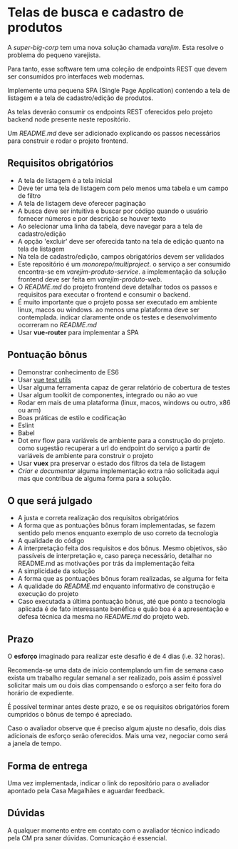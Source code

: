 # Telas de busca e cadastro de produtos

A _super-big-corp_ tem uma nova solução chamada _varejim_. Esta resolve o
problema do pequeno varejista.

Para tanto, esse software tem uma coleção de endpoints REST que devem ser
consumidos pro interfaces web modernas.

Implemente uma pequena SPA (Single Page Application) contendo a tela de listagem
e a tela de cadastro/edição de produtos.

As telas deverão consumir os endpoints REST oferecidos pelo projeto backend node
presente neste repositório.

Um _README.md_ deve ser adicionado explicando os passos necessários para
construir e rodar o projeto frontend.

## Requisitos obrigatórios

- A tela de listagem é a tela inicial
- Deve ter uma tela de listagem com pelo menos uma tabela e um campo de filtro
- A tela de listagem deve oferecer paginação
- A busca deve ser intuitiva e buscar por código quando o usuário fornecer
  números e por descrição se houver texto
- Ao selecionar uma linha da tabela, deve navegar para a tela de cadastro/edição
- A opção 'excluir' deve ser oferecida tanto na tela de edição quanto na tela de
  listagem
- Na tela de cadastro/edição, campos obrigatórios devem ser validados
- Este repositório é um _monorepo/multiproject_. o serviço a ser consumido
  encontra-se em _varejim-produto-service_. a implementação da solução frontend
  deve ser feita em _varejim-produto-web_.
- O _README.md_ do projeto frontend deve detalhar todos os passos e requisitos
  para executar o frontend e consumir o backend.
- É muito importante que o projeto possa ser executado em ambiente linux, macos
  ou windows. ao menos uma plataforma deve ser contemplada. indicar claramente
  onde os testes e desenvolvimento ocorreram no _README.md_
- Usar **vue-router** para implementar a SPA

## Pontuação bônus

- Demonstrar conhecimento de ES6
- Usar [vue test utils](https://vue-test-utils.vuejs.org/installation/#semantic-versioning)
- Usar alguma ferramenta capaz de gerar relatório de cobertura de testes
- Usar algum toolkit de componentes, integrado ou não ao vue
- Rodar em mais de uma plataforma (linux, macos, windows ou outro, x86 ou arm)
- Boas práticas de estilo e codificação
- Eslint
- Babel
- Dot env flow para variáveis de ambiente para a construção do projeto. como
  sugestão recuperar a url do endpoint do serviço a partir de variáveis de
  ambiente para construir o projeto
- Usar **vuex** pra preservar o estado dos filtros da tela de listagem
- _Criar e documentar_ alguma implementação extra não solicitada aqui mas que
  contribua de alguma forma para a solução.

## O que será julgado

- A justa e correta realização dos requisitos obrigatórios
- A forma que as pontuações bônus foram implementadas, se fazem sentido pelo
  menos enquanto exemplo de uso correto da tecnologia
- A qualidade do código
- A interpretação feita dos requisitos e dos bônus. Mesmo objetivos, são
  passíveis de interpretação e, caso pareça necessário, detalhar no README.md as
  motivações por trás da implementação feita
- A simplicidade da solução
- A forma que as pontuações bônus foram realizadas, se alguma for feita
- A qualidade do _README.md_ enquanto informativo de construção e execução do
  projeto
- Caso executada a última pontuação bônus, até que ponto a tecnologia aplicada é
  de fato interessante benéfica e quão boa é a apresentação e defesa técnica da
  mesma no _README.md_ do projeto web.

## Prazo

O **esforço** imaginado para realizar este desafio é de 4 dias (i.e. 32 horas).

Recomenda-se uma data de início contemplando um fim de semana caso exista um
trabalho regular semanal a ser realizado, pois assim é possível solicitar mais
um ou dois dias compensando o esforço a ser feito fora do horário de expediente.

É possível terminar antes deste prazo, e se os requisitos obrigatórios forem
cumpridos o bônus de tempo é apreciado.

Caso o avaliador observe que é preciso algum ajuste no desafio, dois dias
adicionais de esforço serão oferecidos. Mais uma vez, negociar como será a
janela de tempo.

## Forma de entrega

Uma vez implementada, indicar o link do repositório para o avaliador apontado
pela Casa Magalhães e aguardar feedback.

## Dúvidas

A qualquer momento entre em contato com o avaliador técnico indicado pela CM pra
sanar dúvidas. Comunicação é essencial.
